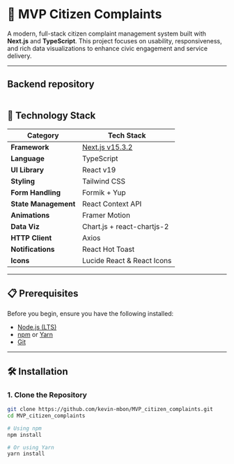 # 🧾 MVP Citizen Complaints

A modern, full-stack citizen complaint management system built with **Next.js** and **TypeScript**. This project focuses on usability, responsiveness, and rich data visualizations to enhance civic engagement and service delivery.

---

## Backend repository

```bash ### https://github.com/kevin-mbon/MVP_citizen_complaints_backend 
```
## 🚀 Technology Stack

| Category            | Tech Stack                            |
|---------------------|----------------------------------------|
| **Framework**       | [Next.js v15.3.2](https://nextjs.org/) |
| **Language**        | TypeScript                             |
| **UI Library**      | React v19                              |
| **Styling**         | Tailwind CSS                           |
| **Form Handling**   | Formik + Yup                           |
| **State Management**| React Context API                      |
| **Animations**      | Framer Motion                          |
| **Data Viz**        | Chart.js + react-chartjs-2             |
| **HTTP Client**     | Axios                                  |
| **Notifications**   | React Hot Toast                        |
| **Icons**           | Lucide React & React Icons             |

---

## 📋 Prerequisites

Before you begin, ensure you have the following installed:

- [Node.js (LTS)](https://nodejs.org/)
- [npm](https://www.npmjs.com/) or [Yarn](https://yarnpkg.com/)
- [Git](https://git-scm.com/)

---

## 🛠️ Installation

### 1. Clone the Repository

```bash
git clone https://github.com/kevin-mbon/MVP_citizen_complaints.git
cd MVP_citizen_complaints

# Using npm
npm install

# Or using Yarn
yarn install
